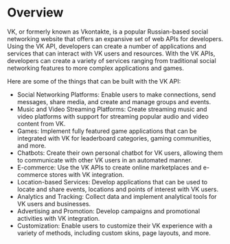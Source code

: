 # Overview

VK, or formerly known as Vkontakte, is a popular Russian-based social
networking website that offers an expansive set of web APIs for developers.
Using the VK API, developers can create a number of applications and services
that can interact with VK users and resources. With the VK APIs, developers
can create a variety of services ranging from traditional social networking
features to more complex applications and games.

Here are some of the things that can be built with the VK API:

- Social Networking Platforms: Enable users to make connections, send messages,
  share media, and create and manage groups and events.
- Music and Video Streaming Platforms: Create streaming music and video
  platforms with support for streaming popular audio and video content from VK.
- Games: Implement fully featured game applications that can be integrated with
  VK for leaderboard categories, gaming communities, and more.
- Chatbots: Create their own personal chatbot for VK users, allowing them to
  communicate with other VK users in an automated manner.
- E-commerce: Use the VK APIs to create online marketplaces and e-commerce
  stores with VK integration.
- Location-based Services: Develop applications that can be used to locate and
  share events, locations and points of interest with VK users.
- Analytics and Tracking: Collect data and implement analytical tools for VK
  users and businesses.
- Advertising and Promotion: Develop campaigns and promotional activities with
  VK integration.
- Customization: Enable users to customize their VK experience with a variety
  of methods, including custom skins, page layouts, and more.
